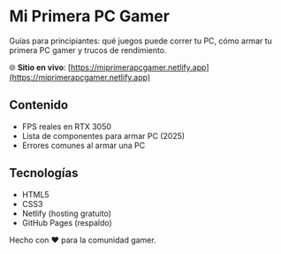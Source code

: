 # Mi Primera PC Gamer

Guías para principiantes: qué juegos puede correr tu PC, cómo armar tu primera PC gamer y trucos de rendimiento.

🌐 **Sitio en vivo**: [https://miprimerapcgamer.netlify.app](https://miprimerapcgamer.netlify.app)

## Contenido
- FPS reales en RTX 3050
- Lista de componentes para armar PC (2025)
- Errores comunes al armar una PC

## Tecnologías
- HTML5
- CSS3
- Netlify (hosting gratuito)
- GitHub Pages (respaldo)

Hecho con ❤️ para la comunidad gamer.